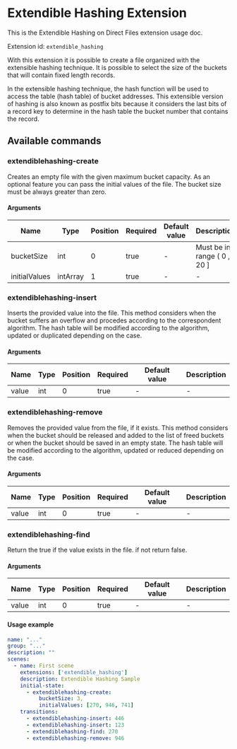 # Extendible Hashing Extension

This is the Extendible Hashing on Direct Files extension usage doc.

Extension id: `extendible_hashing`

With this extension it is possible to create a file organized with the extensible hashing technique. It is possible to select the size of the buckets that will contain fixed length records. 

In the extensible hashing technique, the hash function will be used to access the table (hash table) of bucket addresses. This extensible version of hashing is also known as postfix bits because it considers the last bits of a record key to determine in the hash table the bucket number that contains the record.
  
## Available commands

### extendiblehashing-create

Creates an empty file with the given maximum bucket capacity. As an optional feature you can pass the initial values of the file. The bucket size must be always greater than zero.

#### Arguments

| Name               | Type     | Position | Required | Default value | Description                   |
|--------------------|----------|----------|----------|---------------|-------------------------------|
| bucketSize         | int      | 0        | true     | -             | Must be in range ( 0 , 20 ] |
| initialValues      | intArray | 1        | true     | -             | -                             |

### extendiblehashing-insert

Inserts the provided value into the file. This method considers when the bucket suffers an overflow and procedes according to the correspondent algorithm. The hash table will be modified according to the algorithm, updated or duplicated depending on the case.

#### Arguments

| Name  | Type | Position | Required | Default value | Description |
|-------|------|----------|----------|---------------|-------------|
| value | int  | 0        | true     | -             | -           |

### extendiblehashing-remove

Removes the provided value from the file, if it exists. This method considers when the bucket should be released and added to the list of freed buckets or when the bucket should be saved in an empty state. The hash table will be modified according to the algorithm, updated or reduced depending on the case.

#### Arguments

| Name  | Type | Position | Required | Default value | Description |
|-------|------|----------|----------|---------------|-------------|
| value | int  | 0        | true     | -             | -           |

### extendiblehashing-find

Return the true if the value exists in the file. if not return false.

#### Arguments

| Name  | Type | Position | Required | Default value | Description |
|-------|------|----------|----------|---------------|-------------|
| value | int  | 0        | true     | -             | -           |

#### Usage example

```yaml
name: "..."
group: "..."
description: ""
scenes:
  - name: First scene
    extensions: ['extendible_hashing']
    description: Extendible Hashing Sample
    initial-state:
      - extendiblehashing-create: 
          bucketSize: 3, 
          initialValues: [270, 946, 741]
    transitions:
      - extendiblehashing-insert: 446
      - extendiblehashing-insert: 123
      - extendiblehashing-find: 270
      - extendiblehashing-remove: 946
```